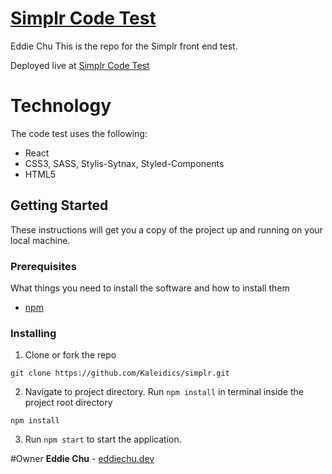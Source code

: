 # [Simplr Code Test](https://simplrcode.netlify.com/)

Eddie Chu
This is the repo for the Simplr front end test.

Deployed live at [Simplr Code Test](https://simplrcode.netlify.com/)

# Technology
The code test uses the following:

- React
- CSS3, SASS, Stylis-Sytnax, Styled-Components
- HTML5

## Getting Started

These instructions will get you a copy of the project up and running on your local machine.

### Prerequisites

What things you need to install the software and how to install them

- [npm](https://www.npmjs.com/get-npm)


### Installing

1. Clone or fork the repo

```
git clone https://github.com/Kaleidics/simplr.git
```

2. Navigate to project directory. Run `npm install` in terminal inside the project root directory

```
npm install
```
3. Run `npm start` to start the application.

#Owner 
**Eddie Chu** - [eddiechu.dev](https://www.eddiechu.dev/)

